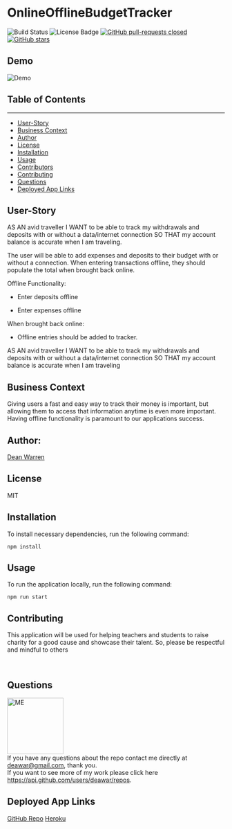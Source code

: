 # OnlineOfflineBudgetTracker

![Build Status](https://img.shields.io/badge/build-passing-brightgreen?style=plastic)
        <img src="https://img.shields.io/badge/license-MIT-green?style=plastic" alt="License Badge">  [![GitHub pull-requests closed](https://img.shields.io/github/issues-pr-closed/Naereen/StrapDown.js.svg?style=plastic)](https://GitHub.com/Naereen/StrapDown.js/pull/) [![GitHub stars](https://img.shields.io/github/stars/Naereen/StrapDown.js.svg?style=social&label=Star&maxAge=2592000)](https://GitHub.com/Naereen/StrapDown.js/stargazers/)

## Demo
<img src="https://github.com/deawar/OnlineOfflineBudgetTracker/blob/master/OnlineOfflineBudgetTracker.gif" alt="Demo">

## Table of Contents
<hr>

* [User-Story](#user-story)
* [Business Context](#business-context)
* [Author](#author)
* [License](#license)
* [Installation](#installation)
* [Usage](#usage)
* [Contributors](#contributors)
* [Contributing](#contributing)
* [Questions](#questions)
* [Deployed App Links](#deployed-app-links)

## User-Story
AS AN avid traveller I WANT to be able to track my withdrawals and deposits with or without a data/internet connection SO THAT my account balance is accurate when I am traveling.

The user will be able to add expenses and deposits to their budget with or without a connection. When entering transactions offline, they should populate the total when brought back online.

Offline Functionality:

  * Enter deposits offline

  * Enter expenses offline

When brought back online:

  * Offline entries should be added to tracker.


AS AN avid traveller
I WANT to be able to track my withdrawals and deposits with or without a data/internet connection
SO THAT my account balance is accurate when I am traveling

## Business Context

Giving users a fast and easy way to track their money is important, but allowing them to access that information anytime is even more important. Having offline functionality is paramount to our applications success.


## Author: 
[Dean Warren](https://api.github.com/users/deawar/repos)

## License
MIT

## Installation
To install necessary dependencies, run the following command:<br>
```
npm install
```

## Usage
To run the application locally, run the following command:<br>
```
npm run start
```

## Contributing
This application will be used for helping teachers and students to raise charity for a good cause and showcase their talent. So, please be respectful and mindful to others

<br>

## Questions

<img src="https://avatars1.githubusercontent.com/u/15312495?s=400&u=ca57805f0913479f15a13ed8e5a1577eb95c0926&v=4" alt="ME" width="130" height="130"><br>
If you have any questions about the repo contact me directly at deawar@gmail.com, thank you.<br>
If you want to see more of my work please click here https://api.github.com/users/deawar/repos.

## Deployed App Links

[GitHub Repo](https://github.com/deawar/OnlineOfflineBudgetTracker)
[Heroku](https://github.com/deawar/OnlineOfflineBudgetTracker)

